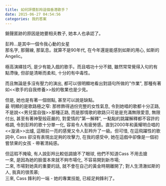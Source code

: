```yaml
---
title: 如何評價彭羚這個香港歌手？
date: 2015-06-27 04:54:56
categories: 我的答案
---
```


銷聲匿跡的原因是她要相夫教子, 她本人也承認了。  
  
彭羚...是其中一個令我心動的女星  
 那名字, 那聲線, 那氣息。就算不是90年代, 在今年還是能感到如斯的用心, 如斯的Angelic。  
  
極高演繹技巧, 是少有能入戲的歌手。而且唱功十分不錯, 雖然常常覺得入句的有點滯後, 但卻是清晰而柔和, 十分的有中毒性。  
  
而且無論是多沒有壓力的演出, 都可以很明顯地看出對語句所做的"作業", 那種有著如&lt;&lt;歌手的自我修養&gt;&gt;般的敬業也是少見。  
  
但是, 她也是有著一個弱點, 甚至可以說是缺點。  
最 明顯的是歌路極之窄: 那修飾得過份完整的女性氣息, 令到她唱的歌都十分正路, 不是說&lt;&lt;男兒當自強&gt;&gt;那種正路, 而是那情歌的歌路只可是是充滿無限愛意, 無限付出, 甚至有著神聖般莊嚴的, 對愛情的"第一解釋", 一點點的跳躍解釋都不容許的格調, 令到彭羚的歌十分單一化, 容易令人有疲勞感。直到2000年和黃耀明合唱的&lt;&lt;漩渦&gt;&gt;出爐, 這眼前一亮的感覺又令人彭羚升了一級。但可惜, 在這飛躍性的歌詞中, Cass 卻沒有表現出足夠的攻擊力, 在我的感受中, 她在這戲中卻像是一個初嘗禁果的女孩 - 帶著清純感。  
  
但這瑕不掩瑜, 有人說彭羚比較低調搶不了眼球, 他們不知道Cass 不用去搶  
一來, 是因為她的臉蛋本來就不夠市場化, 不容易開到新市場;  
二來, 市場對她真的重要的話, 就不會在自己的黃金時期離開了; 對人生清澈如斯的人, 我真的很羨慕;  
三來, Cass 鋒利的一端 - 她的專業技能, 已經足夠鋒利了。